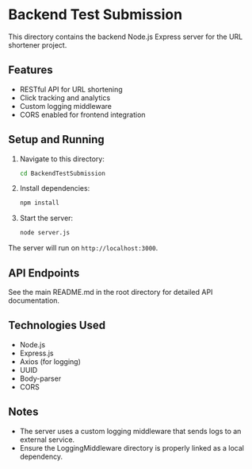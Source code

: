 # Backend Test Submission

This directory contains the backend Node.js Express server for the URL shortener project.

## Features

- RESTful API for URL shortening
- Click tracking and analytics
- Custom logging middleware
- CORS enabled for frontend integration

## Setup and Running

1. Navigate to this directory:
   ```bash
   cd BackendTestSubmission
   ```

2. Install dependencies:
   ```bash
   npm install
   ```

3. Start the server:
   ```bash
   node server.js
   ```

The server will run on `http://localhost:3000`.

## API Endpoints

See the main README.md in the root directory for detailed API documentation.

## Technologies Used

- Node.js
- Express.js
- Axios (for logging)
- UUID
- Body-parser
- CORS

## Notes

- The server uses a custom logging middleware that sends logs to an external service.
- Ensure the LoggingMiddleware directory is properly linked as a local dependency.

